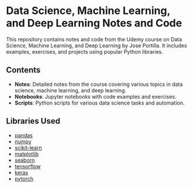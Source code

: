 # Data Science, Machine Learning, and Deep Learning Notes and Code

This repository contains notes and code from the Udemy course on Data Science, Machine Learning, and Deep Learning by Jose Portilla. It includes examples, exercises, and projects using popular Python libraries.

## Contents

- **Notes**: Detailed notes from the course covering various topics in data science, machine learning, and deep learning.
- **Notebooks**: Jupyter notebooks with code examples and exercises.
- **Scripts**: Python scripts for various data science tasks and automation.

## Libraries Used

- [pandas](https://pandas.pydata.org/)
- [numpy](https://numpy.org/)
- [scikit-learn](https://scikit-learn.org/)
- [matplotlib](https://matplotlib.org/)
- [seaborn](https://seaborn.pydata.org/)
- [tensorflow](https://www.tensorflow.org/)
- [keras](https://keras.io/)
- [pytorch](https://pytorch.org/)
